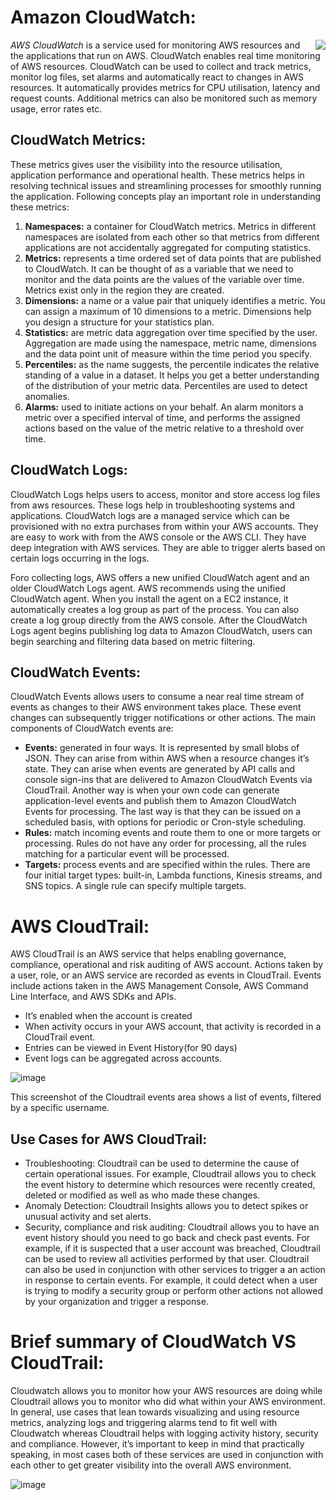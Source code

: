 # Amazon CloudWatch:
  <img align="right" src="https://user-images.githubusercontent.com/71292230/190710462-ee05c88b-72f5-4fb3-9e49-206a2e68b238.png" >
  
  *AWS CloudWatch* is a service used for monitoring AWS resources and the applications that run on AWS. CloudWatch enables real time monitoring of AWS resources.
  CloudWatch can be used to collect and track metrics, monitor log files, set alarms and automatically react to changes in AWS resources. It automatically provides metrics for CPU utilisation, latency and request counts.
  Additional metrics can also be monitored such as memory usage, error rates etc.
        
        
 
  ## CloudWatch Metrics:
   These metrics gives user the visibility into the resource utilisation, application performance and operational health. These metrics helps in resolving technical issues and streamlining processes for smoothly running the application.
   Following concepts play an important role in understanding these metrics:
   
  1. **Namespaces:** a container for CloudWatch metrics. Metrics in different namespaces are isolated from each other so that metrics from different applications are not accidentally aggregated for computing statistics.
  2. **Metrics:** represents a time ordered set of data points that are published to CloudWatch. It can be thought of as a variable that we need to monitor and the data points are the values of the variable over time. Metrics exist only in the region they are created.
  3. **Dimensions:** a name or a value pair that uniquely identifies a metric. You can assign a maximum of 10 dimensions to a metric. Dimensions help you design a structure for your statistics plan.
  4. **Statistics:** are metric data aggregation over time specified by the user. Aggregation are made using the namespace, metric name, dimensions and the data point unit of measure within the time period you specify.
  5. **Percentiles:** as the name suggests, the percentile indicates the relative standing of a value in a dataset. It helps you get a better understanding of the distribution of your metric data. Percentiles are used to detect anomalies.
  6. **Alarms:** used to initiate actions on your behalf. An alarm monitors a metric over a specified interval of time, and performs the assigned actions based on the value of the metric relative to a threshold over time.

  ## CloudWatch Logs:
   CloudWatch Logs helps users to access, monitor and store access log files from aws resources. These logs help in troubleshooting systems and applications. CloudWatch logs are a managed service which can be provisioned with no extra purchases from within your AWS accounts. They are easy to work with from the AWS console or the AWS CLI. They have deep integration with AWS services. They are able to trigger alerts based on certain logs occurring in the logs.
   
   
   Foro collecting logs, AWS offers a new unified CloudWatch agent and an older CloudWatch Logs agent. AWS recommends using the unified CloudWatch agent. When you install the agent on a EC2 instance, it automatically creates a log group as part of the process. You can also create a log group directly from the AWS console. After the CloudWatch Logs agent begins publishing log data to Amazon CloudWatch, users can begin searching and filtering data based on metric filtering.
   
   ## CloudWatch Events:
   CloudWatch Events allows users to consume a near real time stream of events as changes to their AWS environment takes place. These event changes can subsequently trigger notifications or other actions.
   The main components of CloudWatch events are:
   - **Events:** generated in four ways. It is represented by small blobs of JSON. They can arise from within AWS when a resource changes it’s state. They can arise when events are generated by API calls and console sign-ins that are delivered to Amazon CloudWatch Events via CloudTrail. Another way is when your own code can generate application-level events and publish them to Amazon CloudWatch Events for processing. The last way is that they can be issued on a scheduled basis, with options for periodic or Cron-style scheduling.
   - **Rules:** match incoming events and route them to one or more targets or processing. Rules do not have any order for processing, all the rules matching for a particular event will be processed.
   - **Targets:** process events and are specified within the rules. There are four initial target types: built-in, Lambda functions, Kinesis streams, and SNS topics. A single rule can specify multiple targets.

# AWS CloudTrail:
  AWS CloudTrail is an AWS service that helps enabling governance, compliance, operational and risk auditing of AWS account. Actions taken by a user, role, or an AWS service are recorded as events in CloudTrail. Events include actions taken in the AWS Management Console, AWS Command Line Interface, and AWS SDKs and APIs.
  
  - It’s enabled when the account is created
  - When activity occurs in your AWS account, that activity is recorded in a CloudTrail event.
  - Entries can be viewed in Event History(for 90 days)
  - Event logs can be aggregated across accounts.

![image](https://user-images.githubusercontent.com/71292230/190716862-f0e5f245-8079-4660-a564-a306953c574c.png)

This screenshot of the Cloudtrail events area shows a list of events, filtered by a specific username.

  ## Use Cases for AWS CloudTrail:
  - Troubleshooting: Cloudtrail can be used to determine the cause of certain operational issues. For example, Cloudtrail allows you to check the event history to determine which resources were recently created, deleted or modified as well as who made these changes. 
  - Anomaly Detection: Cloudtrail Insights allows you to detect spikes or unusual activity and set alerts.
  - Security, compliance and risk auditing: Cloudtrail allows you to have an event history should you need to go back and check past events. For example, if it is suspected that a user account was breached, Cloudtrail can be used to review all activities performed by that user. Cloudtrail can also be used in conjunction with other services to trigger a an action in response to certain events. For example, it could detect when a user is trying to modify a security group or perform other actions not allowed by your organization and trigger a response.

# Brief summary of CloudWatch VS CloudTrail:
  Cloudwatch allows you to monitor how your AWS resources are doing while Cloudtrail allows you to monitor who did what within your AWS environment. In general, use cases that lean towards visualizing and using resource metrics, analyzing logs and triggering alarms tend to fit well with Cloudwatch whereas Cloudtrail helps with logging activity history, security and compliance. However, it’s important to keep in mind that practically speaking, in most cases both of these services are used in conjunction with each other to get greater visibility into the overall AWS environment. 
  
  ![image](https://user-images.githubusercontent.com/71292230/190717301-aa7d8455-2783-4545-b209-ebc7e9fdaca4.png)
